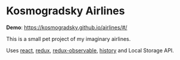 # Kosmogradsky Airlines

**Demo**: https://kosmogradsky.github.io/airlines/#/

This is a small pet project of my imaginary airlines.

Uses [react](https://github.com/facebook/react), [redux](https://github.com/reduxjs/redux), [redux-observable](https://github.com/redux-observable/redux-observable), [history](https://github.com/ReactTraining/history) and Local Storage API.
